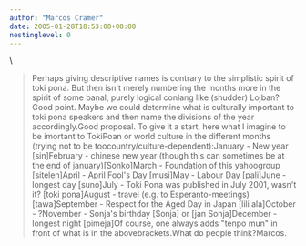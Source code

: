 ```yaml
---
author: "Marcos Cramer"
date: 2005-01-28T18:53:00+00:00
nestinglevel: 0
---
```

\
> Perhaps giving descriptive names is contrary to the simplistic
> spirit of toki pona. But then isn't merely numbering the months more
> in the spirit of some banal, purely logical conlang like (shudder)
> Lojban?Good point.
> Maybe we could determine what is culturally important to toki pona
> speakers and then name the divisions of the year accordingly.Good proposal. To give it a start, here what I imagine to be imortant to TokiPoan or world culture in the different months (trying not to be toocountry/culture-dependent):January - New year \[sin\]February - chinese new year (though this can sometimes be at the end of january)\[Sonko\]March - Foundation of this yahoogroup \[sitelen\]April - April Fool's Day \[musi\]May - Labour Day \[pali\]June - longest day \[suno\]July - Toki Pona was published in July 2001, wasn't it? \[toki pona\]August - travel (e.g. to Esperanto-meetings) \[tawa\]September - Respect for the Aged Day in Japan \[lili ala\]October - ?November - Sonja's birthday \[Sonja\] or \[jan Sonja\]December - longest night \[pimeja\]Of course, one always adds "tenpo mun" in front of what is in the abovebrackets.What do people think?Marcos.